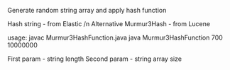 Generate random string array and apply hash function

Hash string - from Elastic /n
Alternative Murmur3Hash - from Lucene

usage:
javac Murmur3HashFunction.java
java Murmur3HashFunction 700 10000000

First param - string length 
Second param - string array size 
